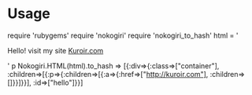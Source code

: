 # Usage

  require 'rubygems'
  require 'nokogiri'
  require 'nokogiri_to_hash'
  html = '
    <div id="hello" class="container">
      <p>Hello! visit my site <a href="http://kuroir.com">Kuroir.com</a></p>
    </div>
  '
  p Nokogiri.HTML(html).to_hash
  => [{:div=>{:class=>["container"], :children=>[{:p=>{:children=>[{:a=>{:href=>["http://kuroir.com"], :children=>[]}}]}}], :id=>["hello"]}}]